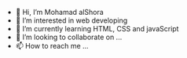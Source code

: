 - 👋 Hi, I’m Mohamad alShora
- 👀 I’m interested in web developing
- 🌱 I’m currently learning HTML, CSS and javaScript
- 💞️ I’m looking to collaborate on ...
- 📫 How to reach me ...

<!---
MoShora/MoShora is a ✨ special ✨ repository because its `README.md` (this file) appears on your GitHub profile.
You can click the Preview link to take a look at your changes.
--->
